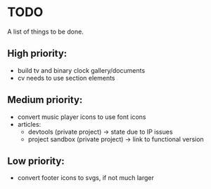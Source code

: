 # TODO
A list of things to be done.

## High priority:
- build tv and binary clock gallery/documents
- cv needs to use section elements

## Medium priority:
- convert music player icons to use font icons
- articles:
    - devtools (private project) -> state due to IP issues
    - project sandbox (private project) -> link to functional version

## Low priority:
- convert footer icons to svgs, if not much larger
